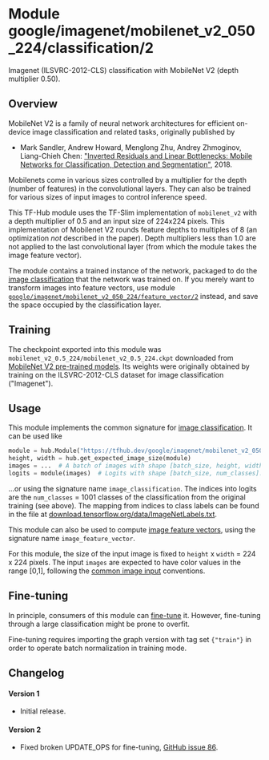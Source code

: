 # Module google/imagenet/mobilenet_v2_050_224/classification/2
Imagenet (ILSVRC-2012-CLS) classification with MobileNet V2 (depth multiplier 0.50).

<!-- dataset: imagenet-ilsvrc-2012-cls -->
<!-- asset-path: legacy -->
<!-- module-type: image-classification -->
<!-- task: image-classification -->
<!-- network-architecture: mobilenet-v2 -->
<!-- fine-tunable: true -->
<!-- format: hub -->





## Overview

MobileNet V2 is a family of neural network architectures for efficient
on-device image classification and related tasks, originally published by

  * Mark Sandler, Andrew Howard, Menglong Zhu, Andrey Zhmoginov,
    Liang-Chieh Chen: ["Inverted Residuals and Linear Bottlenecks:
    Mobile Networks for Classification, Detection and
    Segmentation"](https://arxiv.org/abs/1801.04381), 2018.

Mobilenets come in various sizes controlled by a multiplier for the
depth (number of features) in the convolutional layers. They can also be
trained for various sizes of input images to control inference speed.

This TF-Hub module uses the TF-Slim implementation of
`mobilenet_v2`
with a depth multiplier of 0.5 and an input size of
224x224 pixels.
This implementation of Mobilenet V2 rounds feature depths to multiples of 8
(an optimization *not* described in the paper).
Depth multipliers less than 1.0 are not applied to the last convolutional layer
(from which the module takes the image feature vector).

The module contains a trained instance of the network, packaged to do the
[image classification](https://www.tensorflow.org/hub/common_signatures/images#classification)
that the network was trained on. If you merely want to transform images into
feature vectors, use module
[`google/imagenet/mobilenet_v2_050_224/feature_vector/2`](https://tfhub.dev/google/imagenet/mobilenet_v2_050_224/feature_vector/2)
instead, and save the space occupied by the classification layer.


## Training

The checkpoint exported into this module was `mobilenet_v2_0.5_224/mobilenet_v2_0.5_224.ckpt` downloaded
from
[MobileNet V2 pre-trained models](https://github.com/tensorflow/models/blob/master/research/slim/nets/mobilenet/README.md).
Its weights were originally obtained by training on the ILSVRC-2012-CLS
dataset for image classification ("Imagenet").

## Usage

This module implements the common signature for 
[image classification](https://www.tensorflow.org/hub/common_signatures/images#classification).
It can be used like

```python
module = hub.Module("https://tfhub.dev/google/imagenet/mobilenet_v2_050_224/classification/2")
height, width = hub.get_expected_image_size(module)
images = ...  # A batch of images with shape [batch_size, height, width, 3].
logits = module(images)  # Logits with shape [batch_size, num_classes].
```

...or using the signature name `image_classification`. The indices into logits
are the `num_classes` = 1001 classes of the classification from
the original training (see above). The mapping from indices to class labels
can be found in the file at [download.tensorflow.org/data/ImageNetLabels.txt](https://storage.googleapis.com/download.tensorflow.org/data/ImageNetLabels.txt).

This module can also be used to compute [image feature
vectors](https://www.tensorflow.org/hub/common_signatures/images#feature-vector),
using the signature name `image_feature_vector`.

For this module, the size of the input image is fixed to
`height` x `width` = 224 x 224 pixels.
The input `images` are expected to have color values in the range [0,1],
following the
[common image input](https://www.tensorflow.org/hub/common_signatures/images#input)
conventions.


## Fine-tuning

In principle, consumers of this module can
[fine-tune](https://www.tensorflow.org/hub/tf1_hub_module#fine-tuning) it.
However, fine-tuning through a large classification might be prone to overfit.

Fine-tuning requires importing the graph version with tag set `{"train"}`
in order to operate batch normalization in training mode.


## Changelog

#### Version 1

  * Initial release.

#### Version 2

  * Fixed broken UPDATE_OPS for fine-tuning,
    [GitHub issue 86](https://github.com/tensorflow/hub/issues/86).
